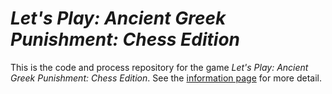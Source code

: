 # *Let's Play: Ancient Greek Punishment: Chess Edition*

This is the code and process repository for the game *Let's Play: Ancient Greek Punishment: Chess Edition*. See the [information page](info/) for more detail.
